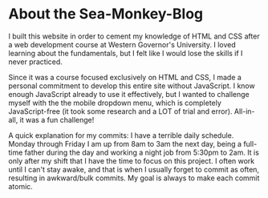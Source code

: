 # About the Sea-Monkey-Blog
I built this website in order to cement my knowledge of HTML and CSS 
after a web development course at Western Governor's University. 
I loved learning about the fundamentals, but I felt like I would lose 
the skills if I never practiced. 

Since it was a course focused exclusively on HTML and CSS, I made a 
personal commitment to develop this entire site without JavaScript. 
I know enough JavaScript already to use it effectively, but I wanted 
to challenge myself with the the mobile dropdown menu, which is 
completely JavaScript-free (it took some research and a LOT of trial 
and error). All-in-all, it was a fun challenge! 

A quick explanation for my commits:
I have a terrible daily schedule. Monday through Friday I am up from 
8am to 3am the next day, being a full-time father during the day and 
working a night job from 5:30pm to 2am. It is only after my shift 
that I have the time to focus on this project. I often work until I 
can't stay awake, and that is when I usually forget to commit as 
often, resulting in awkward/bulk commits. My goal is always to 
make each commit atomic.